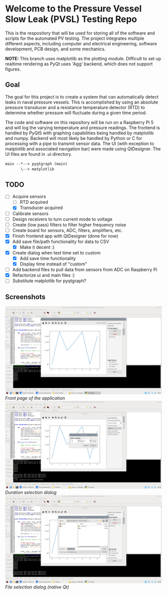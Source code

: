 # Welcome to the Pressure Vessel Slow Leak (PVSL) Testing Repo
This is the respository that will be used for storing all of the software and scripts for the automated PV testing.
The project integrates multiple different aspects, including computer and electrical engineering, software development,
PCB design, and some mechanics.

__NOTE:__ This branch uses matplotlib as the plotting module. Difficult to set up realtime rendering as PyQt uses 'Agg' backend, which does not support figures.


## Goal
The goal for this project is to create a system that can automatically detect leaks in naval pressure vessels. This is
accomplished by using an absolute pressure transducer and a resistance temperature detector (RTD) to determine whether
pressure will fluctuate during a given time period.

The code and software on this repository will be run on a Raspberry Pi 5 and will log the varying temperature and
pressure readings. The frontend is handled by PyQt5 with graphing capabilities being handled by matplotlib and numpy.
Backend will most likely be handled by Python or C for processing with a pipe to transmit sensor data.
The UI (with exception to matplotlib and associated navigation bar) were
made using QtDesigner. The UI files are found in .ui directory.

```txt
main --*--> pyqtgraph (main)
       \--> matplotlib 
```
## TODO
- [ ] Acquire sensors
  - [ ] RTD acquired
  - [x] Transducer acquired
- [ ] Calibrate sensors
- [ ] Design receivers to turn current mode to voltage
- [ ] Create (low pass) filters to filter higher frequency noise
- [ ] Create board for sensors, ADC, filters, amplifiers, etc.
- [x] Finish frontend app with QtDesigner (done for now)
- [x] Add save file/path functionality for data to CSV
  - [x] Make it decent :)
- [x] Create dialog when test time set to custom
  - [x] Add save time functionality
  - [x] Display time instead of "custom"
- [ ] Add backend files to pull data from sensors from ADC on Raspberry Pi
- [x] Refactorize ui and main files :)
- [ ] Substitute matplotlib for pyqtgraph?

## Screenshots
![The main screen of the application](./images/main_app.png)
_Front page of the application_
![Duration selection dialog](./images/duration_select_dialog.png)
_Duration selection dialog_
![File selection dialog](./images/file_select_dialog.png)
_File selection dialog (native Qt)_
